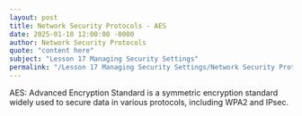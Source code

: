 ```yaml
---
layout: post
title: Network Security Protocols - AES
date: 2025-01-10 12:00:00 -0000
author: Network Security Protocols
quote: "content here"
subject: "Lesson 17 Managing Security Settings"
permalink: "/Lesson 17 Managing Security Settings/Network Security Protocols/Network Security Protocols - AES"
---
```


AES: Advanced Encryption Standard is a symmetric encryption standard widely used to secure data in various protocols, including WPA2 and IPsec.
